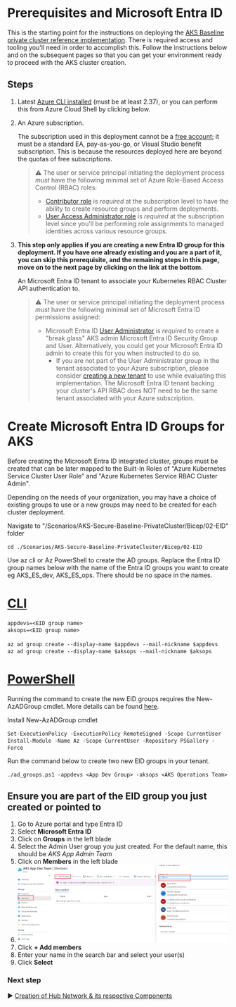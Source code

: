 # Prerequisites and Microsoft Entra ID 

This is the starting point for the instructions on deploying the [AKS Baseline private cluster reference implementation](../README.md). There is required access and tooling you'll need in order to accomplish this. Follow the instructions below and on the subsequent pages so that you can get your environment ready to proceed with the AKS cluster creation.

## Steps

1. Latest [Azure CLI installed](https://learn.microsoft.com/cli/azure/install-azure-cli?view=azure-cli-latest) (must be at least 2.37), or you can perform this from Azure Cloud Shell by clicking below.
1. An Azure subscription.

   The subscription used in this deployment cannot be a [free account](https://azure.microsoft.com/free); it must be a standard EA, pay-as-you-go, or Visual Studio benefit subscription. This is because the resources deployed here are beyond the quotas of free subscriptions.

   > :warning: The user or service principal initiating the deployment process _must_ have the following minimal set of Azure Role-Based Access Control (RBAC) roles:
   >
   > * [Contributor role](https://learn.microsoft.com/azure/role-based-access-control/built-in-roles#contributor) is _required_ at the subscription level to have the ability to create resource groups and perform deployments.
   > * [User Access Administrator role](https://learn.microsoft.com/azure/role-based-access-control/built-in-roles#user-access-administrator) is _required_ at the subscription level since you'll be performing role assignments to managed identities across various resource groups.

1. **This step only applies if you are creating a new Entra ID group for this deployment. If you have one already existing and you are a part of it, you can skip this prerequisite, and the remaining steps in this page, move on to the next page by clicking on the link at the bottom**. 
   
   An Microsoft Entra ID tenant to associate your Kubernetes RBAC Cluster API authentication to.

   > :warning: The user or service principal initiating the deployment process _must_ have the following minimal set of Microsoft Entra ID permissions assigned:
   >
   > * Microsoft Entra ID [User Administrator](https://learn.microsoft.com/en-us/entra/identity/role-based-access-control/permissions-reference#user-administrator-permissions) is _required_ to create a "break glass" AKS admin Microsoft Entra ID Security Group and User. Alternatively, you could get your Microsoft Entra ID admin to create this for you when instructed to do so.
   >   * If you are not part of the User Administrator group in the tenant associated to your Azure subscription, please consider [creating a new tenant](https://learn.microsoft.com/en-us/entra/fundamentals/create-new-tenant#create-a-new-tenant-for-your-organization) to use while evaluating this implementation. The Microsoft Entra ID tenant backing your cluster's API RBAC does NOT need to be the same tenant associated with your Azure subscription.

# Create Microsoft Entra ID Groups for AKS

Before creating the Microsoft Entra ID integrated cluster, groups must be created that can be later mapped to the Built-In Roles of "Azure Kubernetes Service Cluster User Role" and "Azure Kubernetes Service RBAC Cluster Admin".

Depending on the needs of your organization, you may have a choice of existing groups to use or a new groups may need to be created for each cluster deployment.  

Navigate to "/Scenarios/AKS-Secure-Baseline-PrivateCluster/Bicep/02-EID" folder

```azurecli
cd ./Scenarios/AKS-Secure-Baseline-PrivateCluster/Bicep/02-EID
```

Use az cli or Az PowerShell to create the AD groups. Replace the Entra ID group names below with the name of the Entra ID groups you want to create eg AKS_ES_dev, AKS_ES_ops. There should be no space in the names.

# [CLI](#tab/CLI)

```azurecli
appdevs=<EID group name>
aksops=<EID group name>

az ad group create --display-name $appdevs --mail-nickname $appdevs
az ad group create --display-name $aksops --mail-nickname $aksops
```

# [PowerShell](#tab/PowerShell)

Running the command to create the new EID groups requires the New-AzADGroup cmdlet. More details can be found [here](https://learn.microsoft.com/powershell/azure/install-az-ps).

Install New-AzADGroup cmdlet

```azurepowershell
Set-ExecutionPolicy -ExecutionPolicy RemoteSigned -Scope CurrentUser
Install-Module -Name Az -Scope CurrentUser -Repository PSGallery -Force
```

Run the command below to create two new EID groups in your tenant. 

```azurepowershell
./ad_groups.ps1 -appdevs <App Dev Group> -aksops <AKS Operations Team>
```

## Ensure you are part of the EID group you just created or pointed to

1. Go to Azure portal and type Entra ID
2. Select **Microsoft Entra ID**
3. Click on **Groups** in the left blade
4. Select the Admin User group you just created. For the default name, this should be *AKS App Admin Team*
5. Click on **Members** in the left blade
6. ![Location of private link for keyvault](../media/adding-to-eid-group.png)
7. Click **+ Add members**
8. Enter your name in the search bar and select your user(s)
9. Click **Select**

### Next step

:arrow_forward: [Creation of Hub Network & its respective Components](./03-network-hub.md)
